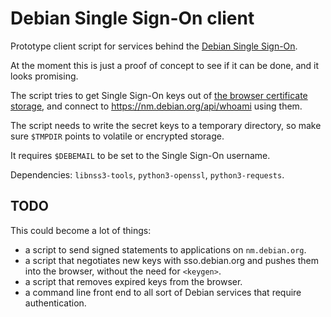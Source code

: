 # Debian Single Sign-On client

Prototype client script for services behind the
[Debian Single Sign-On](https://wiki.debian.org/DebianSingleSignOn).

At the moment this is just a proof of concept to see if it can be done, and it
looks promising.

The script tries to get Single Sign-On keys out of 
[the browser certificate storage](http://blog.avirtualhome.com/adding-ssl-certificates-to-google-chrome-linux-ubuntu/),
and connect to <https://nm.debian.org/api/whoami> using them.

The script needs to write the secret keys to a temporary directory, so make
sure `$TMPDIR` points to volatile or encrypted storage.

It requires `$DEBEMAIL` to be set to the Single Sign-On username.

Dependencies: `libnss3-tools`, `python3-openssl`, `python3-requests`.


## TODO

This could become a lot of things:

 * a script to send signed statements to applications on `nm.debian.org`.
 * a script that negotiates new keys with sso.debian.org and pushes them into
   the browser, without the need for `<keygen>`.
 * a script that removes expired keys from the browser.
 * a command line front end to all sort of Debian services that require
   authentication.
